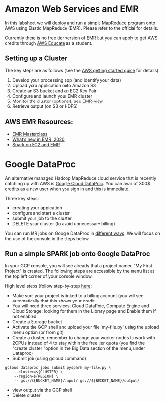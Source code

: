 # Amazon Web Services and EMR
In this labsheet we will deploy and run a simple MapReduce program onto AWS using Elastic MapReduce (EMR).
Please refer to the official  for details.

Currently there is no free tier version of EMR but you can apply to get AWS credits through [AWS Educate](https://aws.amazon.com/education/awseducate/) as a student.

## Setting up a Cluster
The key steps are as follows (see the [AWS getting started guide](https://docs.aws.amazon.com/emr/latest/ManagementGuide/emr-gs.html) for details):
1. Develop your processing app (and identify your data)
2. Upload yoru application onto Amazon S3
3. Create an S3 bucket and an EC2 Key Pair
4. Configure and launch your EMR cluster
5. Monitor the cluster (optional), see [EMR-view](https://docs.aws.amazon.com/emr/latest/ManagementGuide/emr-manage-view.html)
6. Retrieve output (on S3 or HDFS)

## AWS EMR Resources:

- [EMR Masterclass](https://www.youtube.com/watch?v=zc1_Rfb_txQ)
- [What’s new in EMR, 2020](https://www.youtube.com/watch?v=1ZjTtCS3Kjk)
- [Spark on EC2 and EMR](https://www.youtube.com/watch?v=u5dFozl1fW8)


# Google DataProc
An alternative managed Hadoop MapReduce cloud service that is recently catching up with AWS is [Google Cloud DataProc](https://cloud.google.com/dataproc). You can avail of 300$ credits as a new user when you sign in and this is immediate.

Three key steps:
- creating your appication
- configure and start a cluster
- submit your job to the cluster
- DELETE your cluster (to avoid unnecessary billing)

You can run MR jobs on Google DataProc in [different ways](https://cloud.google.com/dataproc/docs/quickstarts).
We will focus on the use of the console in the steps below.

## Run a simple SPARK job onto Google DataProc
In your GCP console, you will see already that a project named "My First Project" is created. The following steps are accessible by the menu list at the top left corner of your console window.

High level steps (follow step-by-step [here](https://cloud.google.com/dataproc/docs/tutorials/gcs-connector-spark-tutorial):
- Make sure your project is linked to a billing account (you will see automatically that this shows your credit.
- You will need three services: Cloud DataProc, Compute Engine and Cloud Storage: looking for them in the Library page and Enable them if not enabled.
- Create a Storage bucket
- Activate the GCP shell and upload your file `my-file.py' using the upload menu option (or from git)
- Create a cluster, remember to change your worker nodes to work with 2CPUs instead of 4 to stay within the free tier quota (you find the "create cluster "option in the Big Data section of the menu, under Dataproc)
- Submit job (using gcloud command)
```
gcloud dataproc jobs submit pyspark my-file.py \
    --cluster=${CLUSTER} \
    --region=${REGION} \
    -- gs://${BUCKET_NAME}/input/ gs://${BUCKET_NAME}/output/
```
- view output via the GCP shell
- Delete cluster



